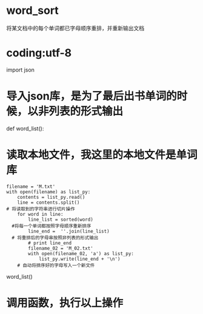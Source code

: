 # word_sort
将某文档中的每个单词都已字母顺序重排，并重新输出文档
# coding:utf-8
import json
# 导入json库，是为了最后出书单词的时候，以非列表的形式输出
def word_list():
# 读取本地文件，我这里的本地文件是单词库
	filename = 'M.txt'
	with open(filename) as list_py:
		contents = list_py.read()
		line = contents.split()
    # 将读取到的字符串进行切片操作
		for word in line:
			line_list = sorted(word)
      #将每一个单词都按照字母顺序重新排序
			line_end =  ''.join(line_list)
      # 将重排后的字母串按照非列表的形式输出
			# print line_end
			filename_02 = 'M_02.txt'
			with open(filename_02, 'a') as list_py:
				list_py.write(line_end + '\n')
        # 自动将排序好的字母写入一个新文件

word_list()
# 调用函数，执行以上操作
